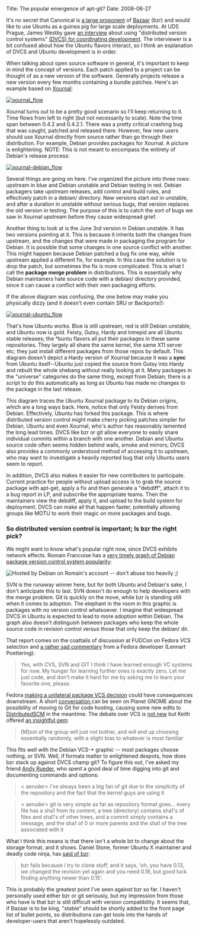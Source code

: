 Title: The popular emergence of apt-git?
Date: 2008-06-27

It's no secret that Canonical is [a large proponent][1] of [Bazaar][2] (bzr)
and would like to use Ubuntu as a guinea pig for large scale deployments. At
UDS Prague, James Westby gave [an interview][3] about using "distributed
version control systems" [(DVCS) for coordinating development][4]. The
interviewer is a bit confused about how the Ubuntu flavors interact, so I
think an explanation of DVCS and Ubuntu development is in order.

When talking about open source software in general, it's important to keep in
mind the concept of versions. Each patch applied to a project can be thought
of as a new version of the software. Generally projects release a new version
every few months containing a bundle patches. Here's an example based on
[Xournal][5]:

[![xournal_flow][6]][7]

Xournal turns out to be a pretty good scenario so I'll keep returning to it.
Time flows from left to right (but not necessarily to scale). Note the time
span between 0.4.2 and 0.4.2.1. There was a pretty critical crashing bug that
was caught, patched and released there. However, few new users should use
Xournal directly from source rather than go through their distribution. For
example, Debian provides packages for Xournal. A picture is enlightening.
NOTE: This is not meant to encompass the entirety of Debian's release process:

[![xournal-debian_flow][8]][9]

Several things are going on here. I've organized the picture into three rows:
upstream in blue and Debian unstable and Debian testing in red. Debian
packagers take upstream releases, add control and build rules, and effectively
patch in a debian/ directory. New versions start out in unstable, and after a
duration in unstable without serious bugs, that version replaces the old
version in testing. The purpose of this is to catch the sort of bugs we saw in
Xournal upstream before they cause widespread grief.

Another thing to look at is the June 3rd version in Debian unstable. It has
two versions pointing at it. This is because it inherits both the changes from
upstream, and the changes that were made in packaging the program for Debian.
It is possible that some changes in one source conflict with another. This
might happen because Debian patched a bug fix one way, while upstream applied
a different fix, for example. In this case the solution is to drop the patch,
but sometimes the fix is more complicated. This is what I call the **package
merge problem** in distributions. This is essentially why Debian maintainers
hate source code with a debian/ directory provided, since it can cause a
conflict with their own packaging efforts.

If the above diagram was confusing, the one below may make you physically
dizzy (and it doesn't even contain SRU or Backports!):

[![xournal-ubuntu_flow][10]][11]

That's how Ubuntu works. Blue is still upstream, red is still Debian unstable,
and Ubuntu now is gold. Feisty, Gutsy, Hardy and Intrepid are all Ubuntu
stable releases; the *buntu flavors all put their packages in these same
repositories. They largely all share the same kernel, the same X11 server etc;
they just install different packages from those repos by default. This diagram
doesn't depict a Hardy version of Xournal because it was a **sync** from
Ubuntu itself--Ubuntu just copied the source from Gutsy into Hardy and rebuilt
the whole shebang without really looking at it. Many packages in the
"universe" categories do the same thing, except from Debian; there is a script
to do this automatically as long as Ubuntu has made no changes to the package
in the last release.

This diagram traces the Ubuntu Xournal package to its Debian origins, which
are a long ways back. Here, notice that only Feisty derives from Debian.
Effectively, Ubuntu has forked this package. This is where distributed version
control might make cherry picking patches simpler for Debian, Ubuntu and even
Xournal, who's author has reasonably lamented the long lead times. DVCS like
bzr or git allow everyone to easily share individual commits within a branch
with one another. Debian and Ubuntu source code often seems hidden behind
walls, smoke and mirrors; DVCS also provides a commonly understood method of
accessing it to upstream, who may want to investigate a heavily reported bug
that only Ubuntu users seem to report.

In addition, DVCS also makes it easier for new contributers to participate.
Current practice for people without upload access is to grab the source
package with apt-get, apply a fix and then generate a "debdiff", attach it to
a bug report in LP, and subscribe the appropriate teams. Then the maintainers
view the debdiff, apply it, and upload to the build system for deployment.
DVCS can make all that happen faster, potentially allowing groups like MOTU to
work their magic on more packages and bugs.

### So distributed version control is important; Is bzr the right pick?

We might want to know what's popular right now, since DVCS exhibits network
effects. Romain Francoise has a [very timely graph of Debian package version
control system popularity][12]:

![Hosted by Debian on Romain's account -- don't abuse too heavily ;)][13]

SVN is the runaway winner here, but for both Ubuntu and Debian's sake, I don't
anticipate this to last. SVN doesn't do enough to help developers with the
merge problem. Git is quickly on the move, while bzr is standing still when it
comes to adoption. The elephant in the room in this graphic is packages with
no version control whatsoever. I imagine that widespread DVCS in Ubuntu is
expected to lead to more adoption within Debian. The graph also doesn't
distinguish between packages who keep the whole source code in revision
control versus those that only keep the debian/ dir.

That report comes on the coattails of discussion at FUDCon on Fedora VCS
selection and [a rather sad commentary][14] from a Fedora developer (Lennart
Poettering):

> Yes, with CVS, SVN and GIT I think I have learned enough VC systems for now.
My hunger for learning further ones is exactly zero. Let me just code, and
don't make it hard for me by asking me to learn your favorite one, please.

Fedora [making a unilateral package VCS decision][15] could have consequences
downstream. A short [conversation ][16] can be seen on Planet GNOME about the
possibility of moving to Git for code hosting, causing some new edits to
[DistributedSCM][17] in the meantime. The debate over VCS is [not new][18] but
Keith offered [an insightful gem][19]:

> [M]ost of the group will just not bother, and will end up choosing
essentially randomly, with a slight bias to whatever is most familiar

This fits well with the Debian VCS-* graphic -- most packages choose nothing,
or SVN. Well, if formats matter to enlightened despots, how does bzr stack up
against DVCS champ git? To figure this out, I've asked my friend [Andy
Rueder][20], who spent a good deal of time digging into git and documenting
commands and options:

> < aeruder> i've always been a big fan of git due to the simplicity of the
repository and the fact that the kernel guys are using it

> < aeruder> git is very simple as far as repository format goes... every
file has a sha1 from its content, a tree (directory) contains sha1's of files
and sha1's of other trees, and a commit simply contains a message, and the
sha1 of 0 or more parents and the sha1 of the tree associated with it

What I think this means is that there isn't a whole lot to change
about the storage format, and it shows. Daniel Stone, former Ubuntu X
maintainer and deadly code ninja, has [said of bzr][21]:

> bzr fails because I try to clone stuff, and it says, 'oh, you have 0.13, we
changed the revision yet again and you need 0.18, but good luck finding
anything newer than 0.15'.

This is probably the greatest point I've seen against bzr so far. I haven't
personally used either bzr or git seriously, but my impression from those who
have is that bzr is still difficult with version compatibility. It seems that,
if Bazaar is to be king, "stable" should be shortly added to the front page
list of bullet points, so distributions can get tools into the hands of
developer-users that aren't hopelessly outdated.

   [1]: http://www.markshuttleworth.com/archives/125

   [2]: http://bazaar-vcs.org/

   [3]: http://www.youtube.com/watch?v=qoFva4qzmGo

   [4]: http://blueprints.launchpad.net/ubuntu/+spec/distributed-development-importer

   [5]: http://xournal.sourceforge.net/

   [6]: http://farm4.static.flickr.com/3293/2609705486_d00fac7dc7_o.png

   [7]: http://www.flickr.com/photos/jldugger/2609705486/ (xournal_flow by jld5445, on Flickr)

   [8]: http://farm4.static.flickr.com/3257/2609313067_6e04964d81_o.png

   [9]: http://www.flickr.com/photos/jldugger/2609313067/ (xournal-debian_flow by jld5445, on Flickr)

   [10]: http://farm4.static.flickr.com/3042/2609734912_bb03e4703e_b.jpg

   [11]: http://www.flickr.com/photos/jldugger/2609734912/ (xournal-ubuntu_flow by jld5445, on Flickr)

   [12]: http://blog.orebokech.com/2008/06/updated-debian-vcs-statistics.html

   [13]: http://people.debian.org/~rfrancoise/vcs-stats-080624.png

   [14]: http://0pointer.de/blog/projects/on-version-control-systems.html

   [15]: http://jkeating.livejournal.com/61987.html

   [16]: http://aruiz.typepad.com/siliconisland/2008/06/re-on-version-c.html

   [17]: http://live.gnome.org/DistributedSCM

   [18]: http://keithp.com/blogs/Repository_Formats_Matter/

   [19]: http://keithp.com/blogs/Tyrannical_SCM_selection/

   [20]: http://www.aeruder.net/

   [21]: http://ajaxxx.livejournal.com/58885.html?thread=162309#t162309


